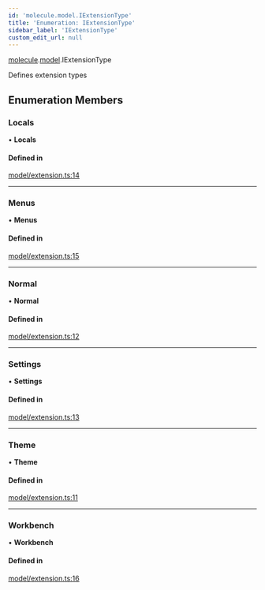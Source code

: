 ```yaml
---
id: 'molecule.model.IExtensionType'
title: 'Enumeration: IExtensionType'
sidebar_label: 'IExtensionType'
custom_edit_url: null
---
```


[molecule](../namespaces/molecule).[model](../namespaces/molecule.model).IExtensionType

Defines extension types

## Enumeration Members

### Locals

• **Locals**

#### Defined in

[model/extension.ts:14](https://github.com/DTStack/molecule/blob/927b7d39/src/model/extension.ts#L14)

---

### Menus

• **Menus**

#### Defined in

[model/extension.ts:15](https://github.com/DTStack/molecule/blob/927b7d39/src/model/extension.ts#L15)

---

### Normal

• **Normal**

#### Defined in

[model/extension.ts:12](https://github.com/DTStack/molecule/blob/927b7d39/src/model/extension.ts#L12)

---

### Settings

• **Settings**

#### Defined in

[model/extension.ts:13](https://github.com/DTStack/molecule/blob/927b7d39/src/model/extension.ts#L13)

---

### Theme

• **Theme**

#### Defined in

[model/extension.ts:11](https://github.com/DTStack/molecule/blob/927b7d39/src/model/extension.ts#L11)

---

### Workbench

• **Workbench**

#### Defined in

[model/extension.ts:16](https://github.com/DTStack/molecule/blob/927b7d39/src/model/extension.ts#L16)
